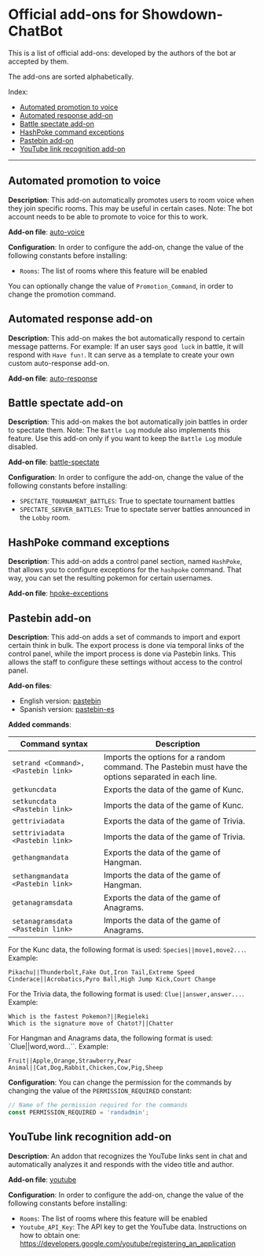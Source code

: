 <!-- omit in toc -->
# Official add-ons for Showdown-ChatBot

This is a list of official add-ons: developed by the authors of the bot ar accepted by them.

The add-ons are sorted alphabetically.

Index:
- [Automated promotion to voice](#automated-promotion-to-voice)
- [Automated response add-on](#automated-response-add-on)
- [Battle spectate add-on](#battle-spectate-add-on)
- [HashPoke command exceptions](#hashpoke-command-exceptions)
- [Pastebin add-on](#pastebin-add-on)
- [YouTube link recognition add-on](#youtube-link-recognition-add-on)

--------------------

## Automated promotion to voice

**Description**: This add-on automatically promotes users to room voice when they join specific rooms. This may be useful in certain cases. Note: The bot account needs to be able to promote to voice for this to work.

**Add-on file**: [auto-voice](./auto-voice.js)

**Configuration**: In order to configure the add-on, change the value of the following constants before installing:

 - `Rooms`: The list of rooms where this feature will be enabled

You can optionally change the value of `Promotion_Command`, in order to change the promotion command.

## Automated response add-on

**Description**: This add-on makes the bot automatically respond to certain message patterns. For example: If an user says `good luck` in battle, it will respond with `Have fun!`. It can serve as a template to create your own custom auto-response add-on.

**Add-on file**: [auto-response](./auto-response.js)

## Battle spectate add-on

**Description**: This add-on makes the bot automatically join battles in order to spectate them. Note: The `Battle Log` module also implements this feature. Use this add-on only if you want to keep the `Battle Log` module disabled.

**Add-on file**: [battle-spectate](./battle-spectate.js)

**Configuration**: In order to configure the add-on, change the value of the following constants before installing:

 - `SPECTATE_TOURNAMENT_BATTLES`: True to spectate tournament battles
 - `SPECTATE_SERVER_BATTLES`: True to spectate server battles announced in the `Lobby` room.

## HashPoke command exceptions

**Description**: This add-on adds a control panel section, named `HashPoke`, that allows you to configure exceptions for the `hashpoke` command. That way, you can set the resulting pokemon for certain usernames.

**Add-on file**: [hpoke-exceptions](./hpoke-exceptions.js)

## Pastebin add-on

**Description**: This add-on adds a set of commands to import and export certain think in bulk. The export process is done via temporal links of the control panel, while the import process is done via Pastebin links. This allows the staff to configure these settings without access to the control panel.

**Add-on files**:

 - English version: [pastebin](./pastebin.js)
 - Spanish version: [pastebin-es](./pastebin-es.js)

**Added commands**:

| Command syntax | Description |
|--- | --- |
| `setrand <Command>, <Pastebin link>` | Imports the options for a random command. The Pastebin must have the options separated in each line. |
| `getkuncdata` | Exports the data of the game of Kunc. |
| `setkuncdata <Pastebin link>` | Imports the data of the game of Kunc. |
| `gettriviadata` | Exports the data of the game of Trivia. |
| `settriviadata <Pastebin link>` | Imports the data of the game of Trivia. |
| `gethangmandata` | Exports the data of the game of Hangman. |
| `sethangmandata <Pastebin link>` | Imports the data of the game of Hangman. |
| `getanagramsdata` | Exports the data of the game of Anagrams. |
| `setanagramsdata <Pastebin link>` | Imports the data of the game of Anagrams. |

For the Kunc data, the following format is used: `Species||move1,move2...`. Example:
 
```
Pikachu||Thunderbolt,Fake Out,Iron Tail,Extreme Speed    
Cinderace||Acrobatics,Pyro Ball,High Jump Kick,Court Change
```

For the Trivia data, the following format is used: `Clue||answer,answer...`. Example:

```
Which is the fastest Pokemon?||Regieleki
Which is the signature move of Chatot?||Chatter
```

For Hangman and Anagrams data, the following format is used: `Clue||word,word...``. Example:

```
Fruit||Apple,Orange,Strawberry,Pear
Animal||Cat,Dog,Rabbit,Chicken,Cow,Pig,Sheep
```

**Configuration**: You can change the permission for the commands by changing the value of the `PERMISSION_REQUIRED` constant:

```js
// Name of the permission required for the commands
const PERMISSION_REQUIRED = 'randadmin'; 
```

## YouTube link recognition add-on

**Description**: An addon that recognizes the YouTube links sent in chat and automatically analyzes it and responds with the video title and author.

**Add-on file**: [youtube](./youtube.js)

**Configuration**: In order to configure the add-on, change the value of the following constants before installing:

 - `Rooms`: The list of rooms where this feature will be enabled
 - `Youtube_API_Key`: The API key to get the YouTube data. Instructions on how to obtain one: https://developers.google.com/youtube/registering_an_application
